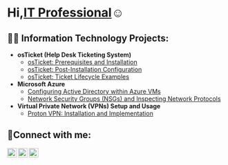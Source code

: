 <h1>Hi,<a href="https://linkedin.com/in/cybersingh">IT Professional</a>☺</h1>

<h2>👨‍💻 Information Technology Projects:</h2>

- <b>osTicket (Help Desk Ticketing System)</b>
  - [osTicket: Prerequisites and Installation](https://github.com/cyber-singh/osticket-prereqs)
  - [osTicket: Post-Installation Configuration](https://github.com/cyber-singh/post-install-config)
  - [osTicket: Ticket Lifecycle Examples](https://github.com/cyber-singh/ticket-lifecycle)
- <b>Microsoft Azure</b>
  - [Configuring Active Directory within Azure VMs](https://github.com/cyber-singh/configure-ad)
  - [Network Security Groups (NSGs) and Inspecting Network Protocols](https://github.com/cyber-singh/azure-network-protocols)
- <b>Virtual Private Network (VPNs) Setup and Usage</b>
  - [Proton VPN: Installation and Implementation](https://github.com/cyber-singh/protonvpn-installation)
<h2>🤳Connect with me:</h2>

[<img align="left" alt="Josh | Twitter" width="22px" src="https://cdn.jsdelivr.net/npm/simple-icons@v3/icons/twitter.svg" />][twitter]
[<img align="left" alt="cybersingh | LinkedIn" width="22px" src="https://cdn.jsdelivr.net/npm/simple-icons@v3/icons/linkedin.svg" />][linkedin]
[<img align="left" alt="Josh | Instagram" width="22px" src="https://cdn.jsdelivr.net/npm/simple-icons@v3/icons/instagram.svg" />][instagram]

[twitter]: https://twitter.com/Josh
[instagram]: https://www.instagram.com/Josh
[linkedin]: https://linkedin.com/in/cybersingh
